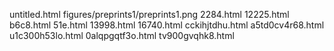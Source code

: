 untitled.html
figures/preprints1/preprints1.png
2284.html
12225.html
b6c8.html
51e.html
13998.html
16740.html
cckihjtdhu.html
a5td0cv4r68.html
u1c300h53lo.html
0alqpgqtf3o.html
tv900gvqhk8.html